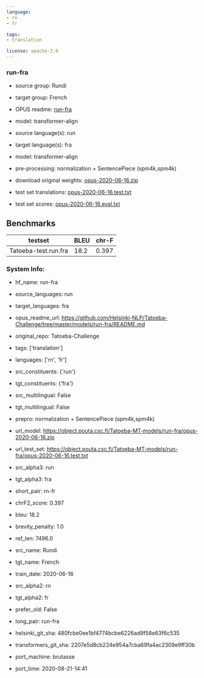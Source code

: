 ```yaml
---
language: 
- rn
- fr

tags:
- translation

license: apache-2.0
---
```


### run-fra

* source group: Rundi 
* target group: French 
*  OPUS readme: [run-fra](https://github.com/Helsinki-NLP/Tatoeba-Challenge/tree/master/models/run-fra/README.md)

*  model: transformer-align
* source language(s): run
* target language(s): fra
* model: transformer-align
* pre-processing: normalization + SentencePiece (spm4k,spm4k)
* download original weights: [opus-2020-06-16.zip](https://object.pouta.csc.fi/Tatoeba-MT-models/run-fra/opus-2020-06-16.zip)
* test set translations: [opus-2020-06-16.test.txt](https://object.pouta.csc.fi/Tatoeba-MT-models/run-fra/opus-2020-06-16.test.txt)
* test set scores: [opus-2020-06-16.eval.txt](https://object.pouta.csc.fi/Tatoeba-MT-models/run-fra/opus-2020-06-16.eval.txt)

## Benchmarks

| testset               | BLEU  | chr-F |
|-----------------------|-------|-------|
| Tatoeba-test.run.fra 	| 18.2 	| 0.397 |


### System Info: 
- hf_name: run-fra

- source_languages: run

- target_languages: fra

- opus_readme_url: https://github.com/Helsinki-NLP/Tatoeba-Challenge/tree/master/models/run-fra/README.md

- original_repo: Tatoeba-Challenge

- tags: ['translation']

- languages: ['rn', 'fr']

- src_constituents: {'run'}

- tgt_constituents: {'fra'}

- src_multilingual: False

- tgt_multilingual: False

- prepro:  normalization + SentencePiece (spm4k,spm4k)

- url_model: https://object.pouta.csc.fi/Tatoeba-MT-models/run-fra/opus-2020-06-16.zip

- url_test_set: https://object.pouta.csc.fi/Tatoeba-MT-models/run-fra/opus-2020-06-16.test.txt

- src_alpha3: run

- tgt_alpha3: fra

- short_pair: rn-fr

- chrF2_score: 0.397

- bleu: 18.2

- brevity_penalty: 1.0

- ref_len: 7496.0

- src_name: Rundi

- tgt_name: French

- train_date: 2020-06-16

- src_alpha2: rn

- tgt_alpha2: fr

- prefer_old: False

- long_pair: run-fra

- helsinki_git_sha: 480fcbe0ee1bf4774bcbe6226ad9f58e63f6c535

- transformers_git_sha: 2207e5d8cb224e954a7cba69fa4ac2309e9ff30b

- port_machine: brutasse

- port_time: 2020-08-21-14:41